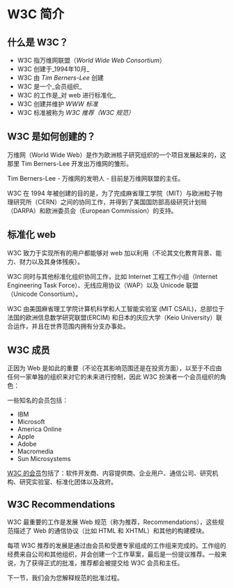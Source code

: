 # W3C 简介

## 什么是 W3C？

*   W3C 指万维网联盟（_World Wide Web Consortium_）
*   W3C 创建于_1994年10月_
*   W3C 由 _Tim Berners-Lee_ 创建
*   W3C 是一个_会员组织_
*   W3C 的工作是_对 web 进行标准化_
*   W3C 创建并维护 _WWW 标准_
*   W3C 标准被称为 _W3C 推荐（W3C 规范）_

## W3C 是如何创建的？

万维网（World Wide Web）是作为欧洲核子研究组织的一个项目发展起来的，这那里 Tim Berners-Lee 开发出万维网的雏形。

Tim Berners-Lee - 万维网的发明人 - 目前是万维网联盟的主任。

W3C 在 1994 年被创建的目的是，为了完成麻省理工学院（MIT）与欧洲粒子物理研究所（CERN）之间的协同工作，并得到了美国国防部高级研究计划局（DARPA）和欧洲委员会（European Commission）的支持。

## 标准化 web

W3C 致力于实现所有的用户都能够对 web 加以利用（不论其文化教育背景、能力、财力以及其身体残疾）。

W3C 同时与其他标准化组织协同工作，比如 Internet 工程工作小组（Internet Engineering Task Force）、无线应用协议（WAP）以及 Unicode 联盟（Unicode Consortium）。

W3C 由美国麻省理工学院计算机科学和人工智能实验室 (MIT CSAIL)，总部位于法国的欧洲信息数学研究联盟(ERCIM) 和日本的庆应大学（Keio University）联合运作，并且在世界范围内拥有分支办事处。

## W3C 成员

正因为 Web 是如此的重要（不论在其影响范围还是在投资方面），以至于不应由任何一家单独的组织来对它的未来进行控制，因此 W3C 扮演者一个会员组织的角色：

一些知名的会员包括：

*   IBM
*   Microsoft
*   America Online
*   Apple
*   Adobe
*   Macromedia
*   Sun Microsystems

[W3C 的会员](//www.w3.org/Consortium/Member/List "World Wide Web Consortium (W3C) Members")包括了：软件开发商、内容提供商、企业用户、通信公司、研究机构、研究实验室、标准化团体以及政府。

## W3C Recommendations

W3C 最重要的工作是发展 Web 规范（称为推荐，Recommendations），这些规范描述了 Web 的通信协议（比如 HTML 和 XHTML）和其他的构建模块。

每项 W3C 推荐的发展是通过由会员和受邀专家组成的工作组来完成的。工作组的经费来自公司和其他组织，并会创建一个工作草案，最后是一份提议推荐。一般来说，为了获得正式的批准，推荐都会被提交给 W3C 会员和主任。

下一节，我们会为您解释规范的批准过程。

